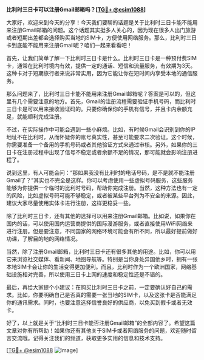 **比利时三日卡可以注册Gmail邮箱吗？[[TG💪+ @esim1088](https://t.me/s/esim1088)]**

大家好，欢迎来到今天的分享！今天我们要聊的话题是关于比利时三日卡能不能用来注册Gmail邮箱的问题。这个话题其实挺多人关心的，因为现在很多人出门旅游或者短期出差都会选择购买当地的SIM卡，方便使用网络服务。那么，比利时三日卡到底能不能用来注册Gmail呢？咱们一起来看看吧！

首先，让我们简单了解一下比利时三日卡是什么。比利时三日卡是一种预付费SIM卡，通常在比利时境内有效，提供一定的通话、短信和流量服务，有效期为3天。这种卡对于短期旅行者来说非常实用，因为它能让你在短时间内享受本地的通信服务。

那么问题来了，比利时三日卡能不能用来注册Gmail邮箱呢？答案是可以的，但这里有几个需要注意的地方。首先，Gmail的注册流程需要验证手机号码，而比利时三日卡是可以用来接收验证码的。只要你确保你的手机有信号，并且卡内余额充足，就能顺利完成注册。

不过，在实际操作中可能会遇到一些小麻烦。比如，有时候Gmail会识别到你的IP地址不在比利时，从而怀疑你的账号真实性，甚至可能要求二次验证。这个时候，你需要准备一个备用的手机号码或者其他验证方式来通过审核。另外，如果你的三日卡在注册过程中出现了信号不稳定或者余额不足的情况，那可能就会影响注册进程了。

说到这里，有人可能会问：“那如果我没有比利时的电话号码，是不是就不能注册Gmail了？”其实也不完全是这样。你可以考虑使用一些虚拟号码服务，这些服务能够为你提供一个临时的比利时号码，帮助你完成注册。当然，这种方法也有一定的风险，比如虚拟号码可能不够稳定，或者被某些平台列为不安全的来源。因此，建议大家尽量使用实体卡进行注册，这样更稳妥一些。

除了比利时三日卡，还有其他的选择可以用来注册Gmail邮箱。比如说，如果你在国内的话，可以使用国内运营商提供的国际漫游服务，或者直接使用WiFi网络来进行注册。但是要注意，不同国家的网络环境可能会有所不同，所以最好提前做好功课，了解目的地的网络情况。

当然，除了注册Gmail邮箱，比利时三日卡还有很多其他的用途。比如，你可以用它来浏览社交媒体、看新闻、地图导航等。特别是当你身处异国他乡时，拥有一张本地SIM卡会让你的生活变得更加便利。而且，比利时作为一个欧洲国家，网络基础设施相对完善，所以使用三日卡上网的速度和稳定性还是不错的。

最后，再给大家提个小建议：在购买比利时三日卡之前，一定要确认好自己的需求。比如，你要明确自己是否真的需要一张当地的SIM卡，以及这张卡是否能满足你的通讯需求。同时，也要注意选择信誉良好的供应商，以免买到假卡或者无效卡。

好了，以上就是关于“比利时三日卡能否注册Gmail邮箱”的全部内容了。希望这篇文章对你有所帮助！如果你还有其他关于SIM卡或者网络服务的问题，欢迎随时留言交流哦。记得关注我们的频道，获取更多实用的信息和技术支持。

[[TG💪+ @esim1088](https://t.me/s/esim1088) ![Image](https://i.postimg.cc/4NQfJmqS/Snipaste-2025-05-13-00-14-12.png)]